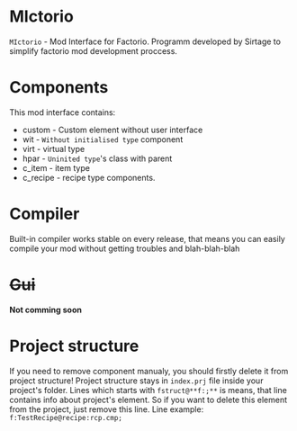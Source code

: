 # MIctorio
`MIctorio` - Mod Interface for Factorio.
Programm developed by Sirtage to simplify factorio mod development proccess.

# Components
This mod interface contains:
- custom - Custom element without user interface
- wit - `Without initialised type` component
- virt - virtual type
- hpar - `Uninited type`'s class with parent
- c_item - item type
- c_recipe - recipe type
components.

# Compiler
Built-in compiler works stable on every release, that means you can easily compile your mod without getting troubles and blah-blah-blah

# ~~Gui~~
**Not comming soon**

# Project structure
If you need to remove component manualy, you should firstly delete it from project structure! Project structure stays in `index.prj` file inside your project's folder.
Lines which starts with `fstruct@**f:;**` is means, that line contains info about project's element. So if you want to delete this element from the project, just remove this line.
Line example: `f:TestRecipe@recipe:rcp.cmp;`